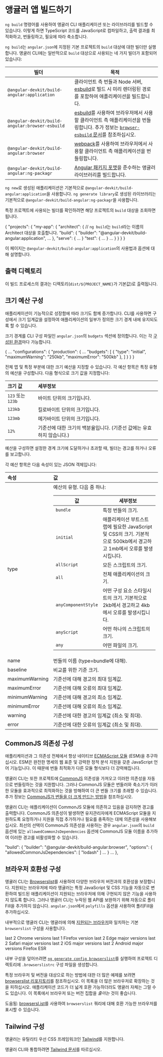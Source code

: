# 앵귤러 앱 빌드하기

`ng build` 명령어를 사용하여 앵귤러 CLI 애플리케이션 또는 라이브러리를 빌드할 수 있습니다. 이렇게 하면 TypeScript 코드를 JavaScript로 컴파일하고, 출력 결과를 최적화하고, 번들링하고, 필요에 따라 축소합니다.

`ng build`는 `angular.json`에 지정된 기본 프로젝트의 `build` 대상에 대한 빌더만 실행합니다. 앵귤러 CLI에는 일반적으로 `build` 대상으로 사용되는 네 가지 빌더가 포함되어 있습니다:

| 빌더                                           | 목적                                                                                                                                                                           |
| ---------------------------------------------- | ----------------------------------------------------------------------------------------------------------------------------------------------------------------------------- |
| `@angular-devkit/build-angular:application`     | 클라이언트 측 번들과 Node 서버, [esbuild](https://esbuild.github.io/)로 빌드 시 미리 렌더링된 경로를 포함하여 애플리케이션을 빌드합니다.                                     |
| `@angular-devkit/build-angular:browser-esbuild` | [esbuild](https://esbuild.github.io/)를 사용하여 브라우저에서 사용할 클라이언트 측 애플리케이션을 번들링합니다. 추가 정보는 [`browser-esbuild` 문서](tools/cli/build-system-migration#manual-migration-to-the-compatibility-builder)를 참조하십시오. |
| `@angular-devkit/build-angular:browser`         | [webpack](https://webpack.js.org/)를 사용하여 브라우저에서 사용할 클라이언트 측 애플리케이션을 번들링합니다.                                                                                   |
| `@angular-devkit/build-angular:ng-packagr`      | [Angular 패키지 포맷](tools/libraries/angular-package-format)을 준수하는 앵귤러 라이브러리를 빌드합니다.                                                                           |

`ng new`로 생성된 애플리케이션은 기본적으로 `@angular-devkit/build-angular:application`을 사용합니다. `ng generate library`로 생성된 라이브러리는 기본적으로 `@angular-devkit/build-angular:ng-packagr`을 사용합니다.

특정 프로젝트에 사용되는 빌더를 확인하려면 해당 프로젝트의 `build` 대상을 조회하면 됩니다.

<docs-code language="json">

{
  "projects": {
    "my-app": {
      "architect": {
        // `ng build`는 `build`라는 이름의 Architect 대상을 호출합니다.
        "build": {
          "builder": "@angular-devkit/build-angular:application",
          …
        },
        "serve": { … }
        "test": { … }
        …
      }
    }
  }
}

</docs-code>

이 페이지는 `@angular-devkit/build-angular:application`의 사용법과 옵션에 대해 설명합니다.

## 출력 디렉토리

이 빌드 프로세스의 결과는 디렉토리(`dist/${PROJECT_NAME}`가 기본값)로 출력됩니다.

## 크기 예산 구성

애플리케이션이 기능적으로 성장함에 따라 크기도 함께 증가합니다. CLI를 사용하면 구성에서 크기 임계값을 설정하여 애플리케이션의 일부가 정의한 크기 경계 내에 유지되도록 할 수 있습니다.

크기 경계를 CLI 구성 파일인 `angular.json`의 `budgets` 섹션에 정의합니다. 이는 각 [구성된 환경](tools/cli/environments)마다 가능합니다.

<docs-code language="json">

{
  …
  "configurations": {
    "production": {
      …
      "budgets": [
        {
          "type": "initial",
          "maximumWarning": "250kb",
          "maximumError": "500kb"
        },
      ]
    }
  }
}

</docs-code>

전체 앱 및 특정 부분에 대한 크기 예산을 지정할 수 있습니다. 각 예산 항목은 특정 유형의 예산을 구성합니다. 다음 형식으로 크기 값을 지정합니다:

| 크기 값        | 세부정보                                                                     |
| :------------- | :-------------------------------------------------------------------------- |
| `123` 또는 `123b` | 바이트 단위의 크기입니다.                                                              |
| `123kb`         | 킬로바이트 단위의 크기입니다.                                                          |
| `123mb`         | 메가바이트 단위의 크기입니다.                                                          |
| `12%`           | 기준선에 대한 크기의 백분율입니다. \(기준선 값에는 유효하지 않습니다.\) |

예산을 구성하면 설정한 경계 크기에 도달하거나 초과할 때, 빌더는 경고를 하거나 오류를 보고합니다.

각 예산 항목은 다음 속성이 있는 JSON 객체입니다:

| 속성          | 값                                                                                                                                                                                                                                                                                                                                                                                                                                                                                                                                                                                                                                                                                                                                                                                                                                                                                    |
| :------------ | :--------------------------------------------------------------------------------------------------------------------------------------------------------------------------------------------------------------------------------------------------------------------------------------------------------------------------------------------------------------------------------------------------------------------------------------------------------------------------------------------------------------------------------------------------------------------------------------------------------------------------------------------------------------------------------------------------------------------------------------------------------------------------------------------------------------------------------------------------------------------------------------- |
| type          | 예산의 유형. 다음 중 하나: <table> <thead> <tr> <th> 값 </th> <th> 세부정보 </th> </tr> </thead> <tbody> <tr> <td> <code>bundle</code> </td> <td> 특정 번들의 크기. </td> </tr> <tr> <td> <code>initial</code> </td> <td> 애플리케이션 부트스트랩에 필요한 JavaScript 및 CSS의 크기. 기본적으로 500kb에서 경고하고 1mb에서 오류를 발생시킵니다. </td> </tr> <tr> <td> <code>allScript</code> </td> <td> 모든 스크립트의 크기. </td> </tr> <tr> <td> <code>all</code> </td> <td> 전체 애플리케이션의 크기. </td> </tr> <tr> <td> <code>anyComponentStyle</code> </td> <td> 어떤 구성 요소 스타일시트의 크기. 기본적으로 2kb에서 경고하고 4kb에서 오류를 발생시킵니다. </td> </tr> <tr> <td> <code>anyScript</code> </td> <td> 어떤 하나의 스크립트의 크기. </td> </tr> <tr> <td> <code>any</code> </td> <td> 어떤 파일의 크기. </td> </tr> </tbody> </table> |
| name          | 번들의 이름 (type=bundle에 대해).                                                                                                                                                                                                                                                                                                                                                                                                                                                                                                                                                                                                                                                                                                                                                                                                                                              |
| baseline      | 비교를 위한 기준 크기.                                                                                                                                                                                                                                                                                                                                                                                                                                                                                                                                                                                                                                                                                                                                                                                                                                                        |
| maximumWarning| 기준선에 대해 경고의 최대 임계값.                                                                                                                                                                                                                                                                                                                                                                                                                                                                                                                                                                                                                                                                                                                                                                                                                              |
| maximumError  | 기준선에 대해 오류의 최대 임계값.                                                                                                                                                                                                                                                                                                                                                                                                                                                                                                                                                                                                                                                                                                                                                                                                                                |
| minimumWarning| 기준선에 대해 경고의 최소 임계값.                                                                                                                                                                                                                                                                                                                                                                                                                                                                                                                                                                                                                                                                                                                                                                                                                              |
| minimumError  | 기준선에 대해 오류의 최소 임계값.                                                                                                                                                                                                                                                                                                                                                                                                                                                                                                                                                                                                                                                                                                                                                                                                                                |
| warning       | 기준선에 대한 경고의 임계값 (최소 및 최대).                                                                                                                                                                                                                                                                                                                                                                                                                                                                                                                                                                                                                                                                                                                                                                                                                          |
| error         | 기준선에 대한 오류의 임계값 (최소 및 최대).                                                                                                                                                                                                                                                                                                                                                                                                                                                                                                                                                                                                                                                                                                                                                                                                                            |

## CommonJS 의존성 구성

애플리케이션과 그 의존성 전체에서 항상 네이티브 [ECMAScript 모듈](https://developer.mozilla.org/docs/Web/JavaScript/Reference/Statements/import) (ESM)을 추구하십시오. ESM은 완전한 명세의 웹 표준 및 강력한 정적 분석 지원을 갖춘 JavaScript 언어 기능입니다. 이 때문에 번들 최적화가 다른 모듈 형식보다 더 강력해집니다.

앵귤러 CLI는 또한 프로젝트에 [CommonJS](https://nodejs.org/api/modules.html) 의존성을 가져오고 이러한 의존성을 자동으로 번들링하는 것을 지원합니다. 그러나 CommonJS 모듈은 번들러와 축소기가 이러한 모듈을 효과적으로 최적화하는 것을 방해하여 더 큰 번들 크기를 초래할 수 있습니다. 추가 정보는 [CommonJS가 번들을 더 크게 만드는 방법](https://web.dev/commonjs-larger-bundles)을 참조하십시오.

앵귤러 CLI는 애플리케이션이 CommonJS 모듈에 의존하고 있음을 감지하면 경고를 출력합니다. CommonJS 의존성이 발생하면 유지관리자에게 ECMAScript 모듈을 지원하도록 요청하거나 지원을 직접 추가하거나 필요를 충족하는 대체 의존성을 사용해보십시오. 최선의 선택이 CommonJS 의존성을 사용하는 경우 `angular.json`의 `build` 옵션에 있는 `allowedCommonJsDependencies` 옵션에 CommonJS 모듈 이름을 추가하여 이러한 경고를 비활성화할 수 있습니다.

<docs-code language="json">

"build": {
  "builder": "@angular-devkit/build-angular:browser",
  "options": {
     "allowedCommonJsDependencies": [
        "lodash"
     ]
     …
   }
   …
},

</docs-code>

## 브라우저 호환성 구성

앵귤러 CLI는 [Browserslist](https://github.com/browserslist/browserslist)를 사용하여 다양한 브라우저 버전과의 호환성을 보장합니다. 지원되는 브라우저에 따라 앵귤러는 특정 JavaScript 및 CSS 기능을 자동으로 변환하여 빌드된 애플리케이션이 지원되는 브라우저에 의해 구현되지 않은 기능을 사용하지 않도록 합니다. 그러나 앵귤러 CLI는 누락된 웹 API를 보완하기 위해 자동으로 폴리Fill을 추가하지 않습니다. `angular.json`에서 `polyfills` 옵션을 사용하여 폴리Fill을 추가하십시오.

내부적으로 앵귤러 CLI는 앵귤러에 의해 [지원되는 브라우저](reference/versions#browser-support)와 일치하는 기본 `browserslist` 구성을 사용합니다.

<docs-code language="text">

last 2 Chrome versions
last 1 Firefox version
last 2 Edge major versions
last 2 Safari major versions
last 2 iOS major versions
last 2 Android major versions
Firefox ESR

</docs-code>

내부 구성을 덮어쓰려면 [`ng generate config browserslist`](cli/generate/config)를 실행하여 프로젝트 디렉토리에 `.browserslistrc` 구성 파일을 생성합니다.

특정 브라우저 및 버전을 대상으로 하는 방법에 대한 더 많은 예제를 보려면 [browserslist 리포지토리](https://github.com/browserslist/browserslist)를 참조하십시오. 이 목록을 더 많은 브라우저로 확장하는 것을 피하십시오. 애플리케이션 코드가 더 넓게 호환 가능하더라도 앵귤러 자체는 그럴 수도 있습니다. 이 목록에서 브라우저 또는 버전 집합을 _줄이는_ 것이 좋습니다.

도움됨: [browsersl.ist](https://browsersl.ist)를 사용하여 `browserslist` 쿼리에 대해 호환 가능한 브라우저를 표시할 수 있습니다.

## Tailwind 구성

앵귤러는 유틸리티 우선 CSS 프레임워크인 [Tailwind](https://tailwindcss.com/)를 지원합니다.

앵귤러 CLI와 통합하려면 [Tailwind 문서](https://tailwindcss.com/docs/installation/framework-guides/angular)를 따르십시오.